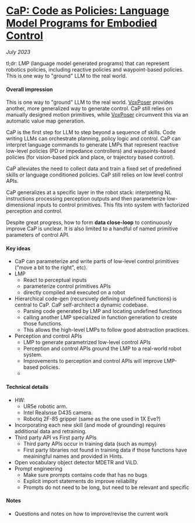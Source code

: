 # [CaP: Code as Policies: Language Model Programs for Embodied Control](https://arxiv.org/abs/2209.07753)

_July 2023_

tl;dr: LMP (language model generated programs) that can represent robotics policies, including reactive policies and waypoint-based policies. This is one way to "ground" LLM to the real world. 

#### Overall impression
This is one way to "ground" LLM to the real world. [VoxPoser](voxposer.md) provides another, more generalized way to generate control. CaP still relies on manually designed motion primitives, while [VoxPoser](voxposer.md) circumvent this via an automatic value map generation.

CaP is the first step for LLM to step beyond a sequence of skills. Code writing LLMs can orchestrate planning, policy logic and control. CaP can interpret language commands to generate LMPs that represent reactive low-level policies (PD or impedance controllers) and waypoints-based policies (for vision-based pick and place, or trajectory based control). 

CaP alleviates the need to collect data and train a fixed set of predefined skills or language conditioned policies. CaP still relies on low level control APIs. 

CaP generalizes at a specific layer in the robot stack: interpreting NL instructions processing perception outputs and then parameterize low-dimensional inputs to control primitives. This fits into system with factorized perception and control.

Despite great progress, how to form **data close-loop** to continuously improve CaP is unclear. It is also limited to a handful of named primitive parameters of control API.


#### Key ideas
- CaP can parameterize and write parts of low-level control primitives ("move a bit to the right", etc). 
- LMP
	- React to perceptual inputs
	- parameterize control primitives APIs
	- directly compiled and executed on a robot
- Hierarchical code-gen (recursively defining undefined functions) is central to CaP. CaP self-architect a dynamic codebase. 
	- Parsing code generated by LMP and locating undefined functinos
	- calling another LMP specialized in function generation to create those functions. 
	- This allows the high-level LMPs to follow good abstraction practices.
- Perception and control APIs
	- LMP to generate parametrized low-level control APIs
	- Perception and control APIs ground the LMP to a real-world robot system. 
	- Improvements to perception and control APIs will improve LMP-based policies. 
	- 

#### Technical details
- HW: 
	- UR5e robotic arm. 
	- Intel Realsnse D435 camera. 
	- Robotiq 2F-85 gripper (same as the one used in 1X Eve?)
- Incorporating each new skill (and mode of grounding) requires additional data and retraining.
- Third party API vs First party APIs
	- Third party APIs occur in training data (such as numpy)
	- First party libraries not found in training data if those functions have meainingful names and provided in Hints. 
- Open vocabulary object detector MDETR and ViLD.
- Prompt engineering
	- Make sure prompts contains code that has no bugs
	- Explicit import statements do improve reliability
	- Prompts do not need to be long, but need to be relevant and specific

#### Notes
- Questions and notes on how to improve/revise the current work

